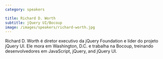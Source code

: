 ```yaml
---
category: speakers

title: Richard D. Worth
subtitle: jQuery UI/Bocoup
image: /images/speakers/richard-worth.jpg
---
```

Richard D. Worth é diretor executivo da jQuery Foundation e líder do projeto jQuery UI. Ele mora em Washington, D.C. e trabalha na Bocoup, treinando desenvolvedores em JavaScript, jQuery, and jQuery UI.
